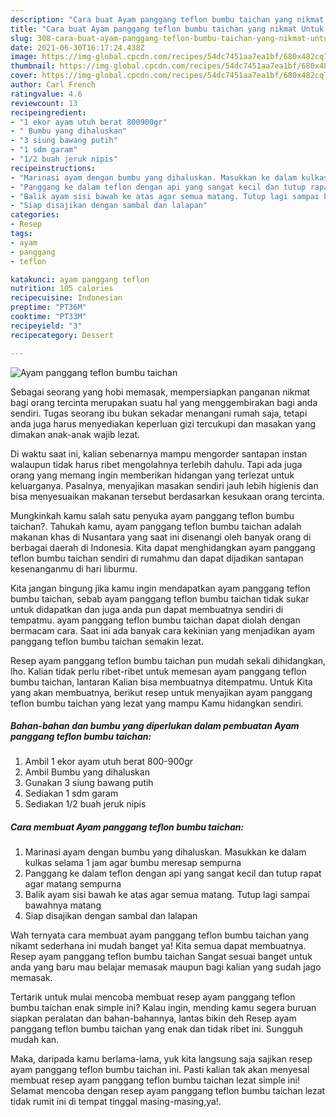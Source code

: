 ```yaml
---
description: "Cara buat Ayam panggang teflon bumbu taichan yang nikmat Untuk Jualan"
title: "Cara buat Ayam panggang teflon bumbu taichan yang nikmat Untuk Jualan"
slug: 308-cara-buat-ayam-panggang-teflon-bumbu-taichan-yang-nikmat-untuk-jualan
date: 2021-06-30T16:17:24.438Z
image: https://img-global.cpcdn.com/recipes/54dc7451aa7ea1bf/680x482cq70/ayam-panggang-teflon-bumbu-taichan-foto-resep-utama.jpg
thumbnail: https://img-global.cpcdn.com/recipes/54dc7451aa7ea1bf/680x482cq70/ayam-panggang-teflon-bumbu-taichan-foto-resep-utama.jpg
cover: https://img-global.cpcdn.com/recipes/54dc7451aa7ea1bf/680x482cq70/ayam-panggang-teflon-bumbu-taichan-foto-resep-utama.jpg
author: Carl French
ratingvalue: 4.6
reviewcount: 13
recipeingredient:
- "1 ekor ayam utuh berat 800900gr"
- " Bumbu yang dihaluskan"
- "3 siung bawang putih"
- "1 sdm garam"
- "1/2 buah jeruk nipis"
recipeinstructions:
- "Marinasi ayam dengan bumbu yang dihaluskan. Masukkan ke dalam kulkas selama 1 jam agar bumbu meresap sempurna"
- "Panggang ke dalam teflon dengan api yang sangat kecil dan tutup rapat agar matang sempurna"
- "Balik ayam sisi bawah ke atas agar semua matang. Tutup lagi sampai bawahnya matang"
- "Siap disajikan dengan sambal dan lalapan"
categories:
- Resep
tags:
- ayam
- panggang
- teflon

katakunci: ayam panggang teflon 
nutrition: 105 calories
recipecuisine: Indonesian
preptime: "PT36M"
cooktime: "PT33M"
recipeyield: "3"
recipecategory: Dessert

---
```



![Ayam panggang teflon bumbu taichan](https://img-global.cpcdn.com/recipes/54dc7451aa7ea1bf/680x482cq70/ayam-panggang-teflon-bumbu-taichan-foto-resep-utama.jpg)

Sebagai seorang yang hobi memasak, mempersiapkan panganan nikmat bagi orang tercinta merupakan suatu hal yang menggembirakan bagi anda sendiri. Tugas seorang ibu bukan sekadar menangani rumah saja, tetapi anda juga harus menyediakan keperluan gizi tercukupi dan masakan yang dimakan anak-anak wajib lezat.

Di waktu  saat ini, kalian sebenarnya mampu mengorder santapan instan walaupun tidak harus ribet mengolahnya terlebih dahulu. Tapi ada juga orang yang memang ingin memberikan hidangan yang terlezat untuk keluarganya. Pasalnya, menyajikan masakan sendiri jauh lebih higienis dan bisa menyesuaikan makanan tersebut berdasarkan kesukaan orang tercinta. 



Mungkinkah kamu salah satu penyuka ayam panggang teflon bumbu taichan?. Tahukah kamu, ayam panggang teflon bumbu taichan adalah makanan khas di Nusantara yang saat ini disenangi oleh banyak orang di berbagai daerah di Indonesia. Kita dapat menghidangkan ayam panggang teflon bumbu taichan sendiri di rumahmu dan dapat dijadikan santapan kesenanganmu di hari liburmu.

Kita jangan bingung jika kamu ingin mendapatkan ayam panggang teflon bumbu taichan, sebab ayam panggang teflon bumbu taichan tidak sukar untuk didapatkan dan juga anda pun dapat membuatnya sendiri di tempatmu. ayam panggang teflon bumbu taichan dapat diolah dengan bermacam cara. Saat ini ada banyak cara kekinian yang menjadikan ayam panggang teflon bumbu taichan semakin lezat.

Resep ayam panggang teflon bumbu taichan pun mudah sekali dihidangkan, lho. Kalian tidak perlu ribet-ribet untuk memesan ayam panggang teflon bumbu taichan, lantaran Kalian bisa membuatnya ditempatmu. Untuk Kita yang akan membuatnya, berikut resep untuk menyajikan ayam panggang teflon bumbu taichan yang lezat yang mampu Kamu hidangkan sendiri.

<!--inarticleads1-->

##### Bahan-bahan dan bumbu yang diperlukan dalam pembuatan Ayam panggang teflon bumbu taichan:

1. Ambil 1 ekor ayam utuh berat 800-900gr
1. Ambil  Bumbu yang dihaluskan
1. Gunakan 3 siung bawang putih
1. Sediakan 1 sdm garam
1. Sediakan 1/2 buah jeruk nipis




<!--inarticleads2-->

##### Cara membuat Ayam panggang teflon bumbu taichan:

1. Marinasi ayam dengan bumbu yang dihaluskan. Masukkan ke dalam kulkas selama 1 jam agar bumbu meresap sempurna
1. Panggang ke dalam teflon dengan api yang sangat kecil dan tutup rapat agar matang sempurna
1. Balik ayam sisi bawah ke atas agar semua matang. Tutup lagi sampai bawahnya matang
1. Siap disajikan dengan sambal dan lalapan




Wah ternyata cara membuat ayam panggang teflon bumbu taichan yang nikamt sederhana ini mudah banget ya! Kita semua dapat membuatnya. Resep ayam panggang teflon bumbu taichan Sangat sesuai banget untuk anda yang baru mau belajar memasak maupun bagi kalian yang sudah jago memasak.

Tertarik untuk mulai mencoba membuat resep ayam panggang teflon bumbu taichan enak simple ini? Kalau ingin, mending kamu segera buruan siapkan peralatan dan bahan-bahannya, lantas bikin deh Resep ayam panggang teflon bumbu taichan yang enak dan tidak ribet ini. Sungguh mudah kan. 

Maka, daripada kamu berlama-lama, yuk kita langsung saja sajikan resep ayam panggang teflon bumbu taichan ini. Pasti kalian tak akan menyesal membuat resep ayam panggang teflon bumbu taichan lezat simple ini! Selamat mencoba dengan resep ayam panggang teflon bumbu taichan lezat tidak rumit ini di tempat tinggal masing-masing,ya!.

